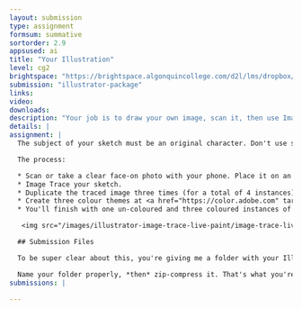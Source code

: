 ```yaml
---
layout: submission
type: assignment
formsum: summative
sortorder: 2.9
appsused: ai
title: "Your Illustration"
level: cg2
brightspace: "https://brightspace.algonquincollege.com/d2l/lms/dropbox/user/folder_submit_files.d2l?db=126516&grpid=0&isprv=&bp=0&ou=145550"
submission: "illustrator-package"
links:
video: 
downloads: 
description: "Your job is to draw your own image, scan it, then use Image Trace to vectorize it. Once it's vectors, use Live Paint and Edit Colours to create a total of three different colour variations."
details: |
assignment: |
  The subject of your sketch must be an original character. Don't use someone else's artwork. Make sure your sketch has closed strokes, like the piggie example we used in class. The goal here is to use the Image Trace function in Illustrator.

  The process:

  * Scan or take a clear face-on photo with your phone. Place it on an artboard in Illustrator.
  * Image Trace your sketch.
  * Duplicate the traced image three times (for a total of 4 instances).
  * Create three colour themes at <a href="https://color.adobe.com" target="_blank" title="Create colour themes...">color.adobe.com</a>. Apply them to one of your sketches.
  * You'll finish with one un-coloured and three coloured instances of your sketch.

   <img src="/images/illustrator-image-trace-live-paint/image-trace-live-paint-mine.svg" alt="My Image Trace">

  ## Submission Files

  To be super clear about this, you're giving me a folder with your Illustrator file in it and your scanned image of the drawing. It doesn't matter what format the scanned image is (.jpeg or .psd).

  Name your folder properly, *then* zip-compress it. That's what you're going to submit.
submissions: |

---
```

